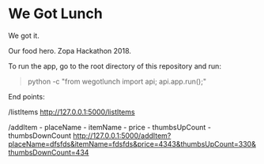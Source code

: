 # We Got Lunch

We got it.

Our food hero. Zopa Hackathon 2018.

To run the app, go to the root directory of this repository and run:

> python -c "from wegotlunch import api; api.app.run();"

End points:

/listItems
http://127.0.0.1:5000/listItems

/addItem
    - placeName
    - itemName
    - price
    - thumbsUpCount
    - thumbsDownCount
http://127.0.0.1:5000/addItem?placeName=dfsfds&itemName=fdsfds&price=4343&thumbsUpCount=330&thumbsDownCount=434

